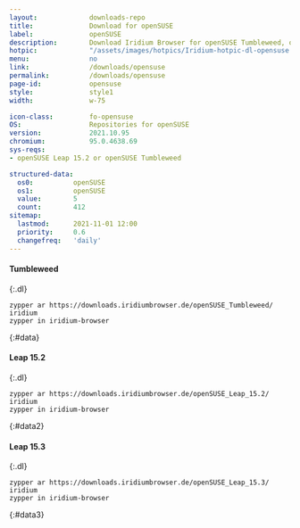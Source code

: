 ```yaml
---
layout:				downloads-repo
title:				Download for openSUSE
label:				openSUSE
description:		Download Iridium Browser for openSUSE Tumbleweed, openSUSE Leap 15.2 and Leap 15.3. Install package from repository using the command line.
hotpic:				"/assets/images/hotpics/Iridium-hotpic-dl-opensuse.png"
menu:				no
link:				/downloads/opensuse
permalink:			/downloads/opensuse
page-id:			opensuse
style:				style1
width:				w-75

icon-class:			fo-opensuse
OS: 				Repositories for openSUSE
version:			2021.10.95
chromium:			95.0.4638.69
sys-reqs:
- openSUSE Leap 15.2 or openSUSE Tumbleweed

structured-data:
  os0:			openSUSE
  os1:			openSUSE
  value:		5
  count:		412
sitemap:
  lastmod:		2021-11-01 12:00
  priority:		0.6
  changefreq:	'daily'
---
```


#### Tumbleweed #
{:.dl}
	
	zypper ar https://downloads.iridiumbrowser.de/openSUSE_Tumbleweed/ iridium
	zypper in iridium-browser
{:#data}

#### Leap 15.2 #
{:.dl}
	
	zypper ar https://downloads.iridiumbrowser.de/openSUSE_Leap_15.2/ iridium
	zypper in iridium-browser
{:#data2}

#### Leap 15.3 #
{:.dl}
	
	zypper ar https://downloads.iridiumbrowser.de/openSUSE_Leap_15.3/ iridium
	zypper in iridium-browser
{:#data3}
